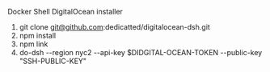 Docker Shell DigitalOcean installer

1. git clone git@github.com:dedicatted/digitalocean-dsh.git
2. npm install
3. npm link
4. do-dsh --region nyc2 --api-key $DIDGITAL-OCEAN-TOKEN --public-key "SSH-PUBLIC-KEY"


